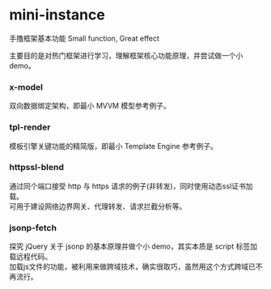 # mini-instance
手撸框架基本功能
Small function, Great effect

主要目的是对热门框架进行学习，理解框架核心功能原理，并尝试做一个小demo。

### x-model
双向数据绑定架构，即最小 MVVM 模型参考例子。

### tpl-render
模板引擎关键功能的精简版，即最小 Template Engine 参考例子。

### httpssl-blend
通过同个端口接受 http 与 https 请求的例子(非转发)，同时使用动态ssl证书加载。     
可用于建设网络边界网关、代理转发、请求拦截分析等。

### jsonp-fetch
探究 jQuery 关于 jsonp 的基本原理并做个小 demo，其实本质是 script 标签加载远程代码。     
加载js文件的功能，被利用来做跨域技术，确实很取巧，虽然用这个方式跨域已不再流行。
